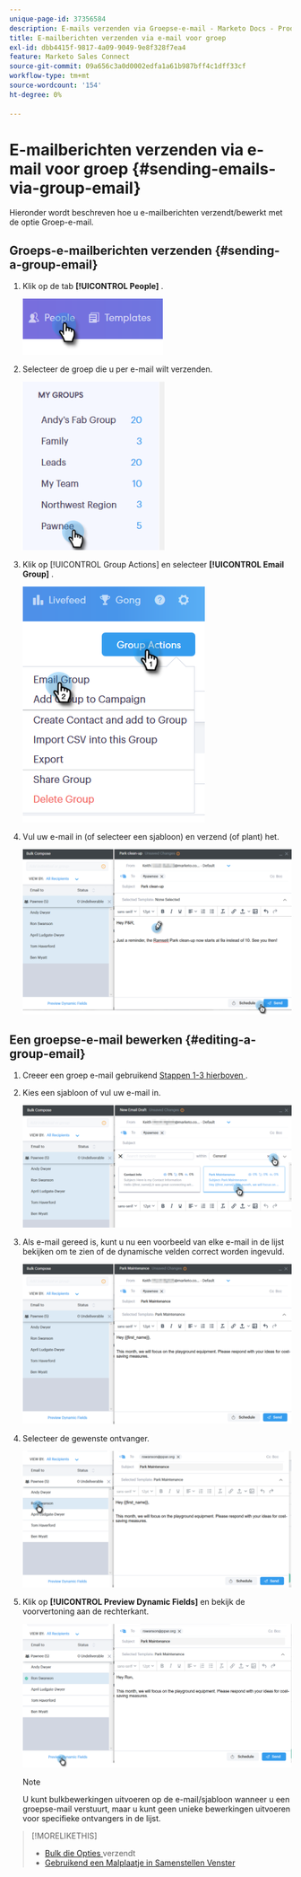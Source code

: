 ```yaml
---
unique-page-id: 37356584
description: E-mails verzenden via Groepse-e-mail - Marketo Docs - Productdocumentatie
title: E-mailberichten verzenden via e-mail voor groep
exl-id: dbb4415f-9817-4a09-9049-9e8f328f7ea4
feature: Marketo Sales Connect
source-git-commit: 09a656c3a0d0002edfa1a61b987bff4c1dff33cf
workflow-type: tm+mt
source-wordcount: '154'
ht-degree: 0%

---
```


# E-mailberichten verzenden via e-mail voor groep {#sending-emails-via-group-email}

Hieronder wordt beschreven hoe u e-mailberichten verzendt/bewerkt met de optie Groep-e-mail.

## Groeps-e-mailberichten verzenden {#sending-a-group-email}

1. Klik op de tab **[!UICONTROL People]** .

   ![](assets/one-3.png)

1. Selecteer de groep die u per e-mail wilt verzenden.

   ![](assets/two-3.png)

1. Klik op [!UICONTROL Group Actions] en selecteer **[!UICONTROL Email Group]** .

   ![](assets/three-3.png)

1. Vul uw e-mail in (of selecteer een sjabloon) en verzend (of plant) het.

   ![](assets/four-3.png)

## Een groepse-e-mail bewerken {#editing-a-group-email}

1. Creeer een groep e-mail gebruikend [ Stappen 1-3 hierboven ](#sending-a-group-email).

1. Kies een sjabloon of vul uw e-mail in.

   ![](assets/edit-two.png)

1. Als e-mail gereed is, kunt u nu een voorbeeld van elke e-mail in de lijst bekijken om te zien of de dynamische velden correct worden ingevuld.

   ![](assets/edit-three.png)

1. Selecteer de gewenste ontvanger.

   ![](assets/edit-four.png)

1. Klik op **[!UICONTROL Preview Dynamic Fields]** en bekijk de voorvertoning aan de rechterkant.

   ![](assets/edit-five.png)

   >[!NOTE]
   >
   >U kunt bulkbewerkingen uitvoeren op de e-mail/sjabloon wanneer u een groepse-mail verstuurt, maar u kunt geen unieke bewerkingen uitvoeren voor specifieke ontvangers in de lijst.

>[!MORELIKETHIS]
>
>* [ Bulk die Opties ](/help/marketo/product-docs/marketo-sales-connect/email/using-the-compose-window/bulk-sending-options.md) verzendt
>* [ Gebruikend een Malplaatje in Samenstellen Venster ](/help/marketo/product-docs/marketo-sales-connect/email/using-the-compose-window/using-a-template-in-the-compose-window.md)
